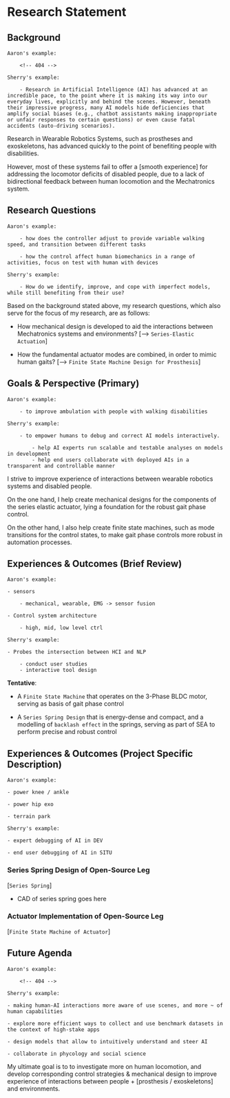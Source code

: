 # Research Statement

## Background

```
Aaron's example: 

    <!-- 404 -->

```

```
Sherry's example: 

    - Research in Artificial Intelligence (AI) has advanced at an incredible pace, to the point where it is making its way into our everyday lives, explicitly and behind the scenes. However, beneath their impressive progress, many AI models hide deficiencies that amplify social biases (e.g., chatbot assistants making inappropriate or unfair responses to certain questions) or even cause fatal accidents (auto-driving scenarios).

```


<!-- 
    [Prosthesis / Exoskeleton < -- > Human Locomotion, how they are benefit to each other]
 -->

<!-- - Background of Human Locomotion, Prosthesis - Exoskeleton Development -->

Research in Wearable Robotics Systems, such as prostheses and exoskeletons, has advanced quickly to the point of benefiting people with disabilities. 

<!-- - However - Dilemma / Conflict -> *Research Question* -->

However, most of these systems fail to offer a \[smooth experience\] for addressing the locomotor deficits of disabled people, due to a lack of bidirectional feedback between human locomotion and the Mechatronics system. 


## Research Questions

```
Aaron's example: 

    - how does the controller adjust to provide variable walking speed, and transition between different tasks

    - how the control affect human biomechanics in a range of activities, focus on test with human with devices
```

```
Sherry's example: 

    - How do we identify, improve, and cope with imperfect models, while still benefiting from their use?
```

<!-- **Tentative**: -->

Based on the background stated above, my research questions, which also serve for the focus of my research, are as follows:

- How mechanical design is developed to aid the interactions between Mechatronics systems and environments? [--> `Series-Elastic Actuation`]

- How the fundamental actuator modes are combined, in order to mimic human gaits? [--> `Finite State Machine Design for Prosthesis`]


## Goals & Perspective (Primary) 

```
Aaron's example: 

    - to improve ambulation with people with walking disabilities
```

```
Sherry's example: 

    - to empower humans to debug and correct AI models interactively. 
    
        - help AI experts run scalable and testable analyses on models in development
        - help end users collaborate with deployed AIs in a transparent and controllable manner
```
<!-- 
**Tentative**: 

- to improve experience of interaction between prostheses / exoskeletons and people with walking disabilities
  
    *General description of what I did should go here*

    - develop control strategies that mimics dynamic behavior of human limbs

    - develop elastic elements design to improve robustness of the control system -->

I strive to improve experience of interactions between wearable robotics systems and disabled people.

<!-- [intro to `Series-Elastic Actuation`] -->

On the one hand, I help create mechanical designs for the components of the series elastic actuator, lying a foundation for the robust gait phase control. 

<!-- [intro to `Finite State Machine Design for Prosthesis`] -->

On the other hand, I also help create finite state machines, such as mode transitions for the control states, to make gait phase controls more robust in automation processes.


## Experiences \& Outcomes (Brief Review)

```
Aaron's example: 

- sensors 

    - mechanical, wearable, EMG -> sensor fusion

- Control system architecture

    - high, mid, low level ctrl

```

```
Sherry's example: 

- Probes the intersection between HCI and NLP
    
    - conduct user studies 
    - interactive tool design

```

**Tentative**: 

- A `Finite State Machine` that operates on the 3-Phase BLDC motor, serving as basis of gait phase control

- A `Series Spring Design` that is energy-dense and compact, and a modelling of `backlash effect` in the springs, serving as part of SEA to perform precise and robust control

## Experiences & Outcomes (Project Specific Description)

```
Aaron's example: 

- power knee / ankle

- power hip exo

- terrain park

```

```
Sherry's example: 

- expert debugging of AI in DEV

- end user debugging of AI in SITU

```

<!-- **Tentative**: 

- Implementation and application of `Voltage Mode`, `Current Mode`, `Position Mode`, and `Impedance Mode` to form a basis of `Finite State Machine`. 

    ==Finite State Machine Graph goes here==

- Torsional spring with different stiffness and identical outer + contact radius, assembly parts design, and modelling of `backlash effect`. 

    ==Series Spring Design CAD goes here==

    ==Backlash Model FBD and T-theta diagram goes here== -->

### Series Spring Design of Open-Source Leg

[`Series Spring`]

- CAD of series spring goes here



### Actuator Implementation of Open-Source Leg

[`Finite State Machine of Actuator`]



## Future Agenda

```
Aaron's example: 

    <!-- 404 -->

```

```
Sherry's example: 

- making human-AI interactions more aware of use scenes, and more ~ of human capabilities 

- explore more efficient ways to collect and use benchmark datasets in the context of high-stake apps

- design models that allow to intuitively understand and steer AI

- collaborate in phycology and social science
```

<!-- **Tentative**: 

- Ultimate Research goal: to investigate more on human locomotion, and develop corresponding control strategies & mechanical design to improve experience of interactions between people + [prosthesis / exoskeletons] and environments -->

My ultimate goal is to to investigate more on human locomotion, and develop corresponding control strategies & mechanical design to improve experience of interactions between people + [prosthesis / exoskeletons] and environments. 
